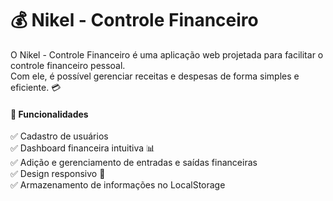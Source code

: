 # 💰 Nikel - Controle Financeiro
O Nikel - Controle Financeiro é uma aplicação web projetada para facilitar o controle financeiro pessoal.   
Com ele, é possível gerenciar receitas e despesas de forma simples e eficiente. 💳

#### 📌 Funcionalidades

✅ Cadastro de usuários  
✅ Dashboard financeira intuitiva 📊  
✅ Adição e gerenciamento de entradas e saídas financeiras  
✅ Design responsivo 📱  
✅ Armazenamento de informações no LocalStorage
